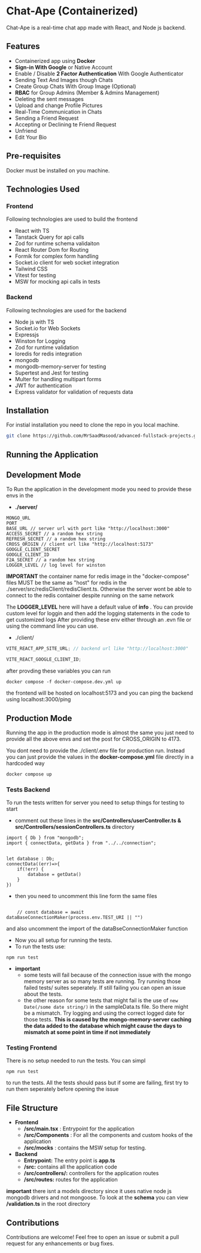 # Chat-Ape (Containerized)

Chat-Ape is a real-time chat app made with React, and Node js backend.

## Features

- Containerized app using **Docker**
- **Sign-in With Google** or Native Account
- Enable / Disable **2 Factor Authentication** With Google Authenticator
- Sending Text And Images though Chats
- Create Group Chats With Group Image (Optional)
- **RBAC** for Group Admins (Member & Admins Management)
- Deleting the sent messages
- Upload and change Profile Pictures
- Real-Time Communication in Chats
- Sending a Friend Request
- Accepting or Declining te Friend Request
- Unfriend
- Edit Your Bio

## Pre-requisites

Docker must be installed on you machine.

## Technologies Used

### Frontend

Following technologies are used to build the frontend

- React with TS
- Tanstack Query for api calls
- Zod for runtime schema validaiton
- React Router Dom for Routing
- Formik for complex form handling
- Socket.io client for web socket integration
- Tailwind CSS
- Vitest for testing
- MSW for mocking api calls in tests

### Backend

Following technologies are used for the backend

- Node js with TS
- Socket.io for Web Sockets
- Expressjs
- Winston for Logging
- Zod for runtime validation
- Ioredis for redis integration
- mongodb
- mongodb-memory-server for testing
- Supertest and Jest for testing
- Multer for handling multipart forms
- JWT for authentication
- Express validator for validation of requests data

## Installation

For instial installation you need to clone the repo in you local machine.

```bash
git clone https://github.com/MrSaadMasood/advanced-fullstack-projects.git
```

## Running the Application

## Development Mode

To Run the application in the development mode you need to provide these envs in the

- **./server/**

```
MONGO_URL
PORT
BASE_URL // server url with port like "http://localhost:3000"
ACCESS_SECRET // a random hex string
REFRESH_SECRET // a random hex string
CROSS_ORIGIN // client url like "http://localhost:5173"
GOOGLE_CLIENT_SECRET
GOOGLE_CLIENT_ID
F2A_SECRET // a random hex string
LOGGER_LEVEL // log level for winston
```

**IMPORTANT** the container name for redis image in the "docker-compose" files
MUST be the same as "host" for redis in the ./server/src/redisClient/redisClient.ts.
Otherwise the server wont be able to connect to the redis container despite running
on the same network

The **LOGGER_LEVEL** here will have a default value of **info** . You can provide custom level for loggin and then add the logging statements in the code to get customized logs
After providing these env either through an .evn file or using the command line you can use.

- ./client/

```js
VITE_REACT_APP_SITE_URL; // backend url like "http://localhost:3000"

VITE_REACT_GOOGLE_CLIENT_ID;
```

after provding these variables you can run

```
docker compose -f docker-compose.dev.yml up
```

the frontend will be hosted on localhost:5173 and you can ping the backend using
localhost:3000/ping

## Production Mode

Running the app in the production mode is almost the same you just need to
provide all the above envs and set the post for CROSS_ORIGIN to 4173.

You dont need to provide the ./client/.env file for production run. Instead you can just
provide the values in the **docker-compose.yml** file directly in a hardcoded way

```js
docker compose up
```

### Tests Backend

To run the tests written for server you need to setup things for testing to start

- comment out these lines in the **src/Controllers/userController.ts & src/Controllers/sessionControllers.ts** directory

```
import { Db } from "mongodb";
import { connectData, getData } from "../../connection";


let database : Db;
connectData((err)=>{
    if(!err) {
        database = getData()
    }
})

```

- then you need to uncomment this line form the same files

```

    // const database = await dataBaseConnectionMaker(process.env.TEST_URI || "")

```

and also uncomment the import of the dataBseConnectionMaker function

- Now you all setup for running the tests.
- To run the tests use:

```
npm run test
```

- **important**
  - some tests will fail because of the connection issue with the mongo memory server as so many tests are running. Try running those failed tests/ suites seperately. If still failing you can open an issue about the tests.
  - the other reason for some tests that might fail is the use of `new Date(/some date string/)` in the sampleData.ts file. So there might be a mismatch. Try logging and using the correct logged date for those tests. **This is caused by the mongo-memory-server caching the data added to the database which might cause the days to mismatch at some point in time if not immediately**

### Testing Frontend

There is no setup needed to run the tests. You can simpl

```
npm run test
```

to run the tests. All the tests should pass but if some are failing, first try to run them seperately before opening the issue

## File Structure

- **Frontend**
  - **/src/main.tsx** : Entrypoint for the application
  - **/src/Components** : For all the components and custom hooks of the application
  - **/src/mocks** : contains the MSW setup for testing.
- **Backend**
  - **Entrypoint:** The entry point is **app.ts**
  - **/src:** contains all the application code
  - **/src/controllers/:** controllers for the application routes
  - **/src/routes:** routes for the application

**important** there isnt a models directory since it uses native node js mongodb drivers and not mongoose. To look at the **schema** you can view **/validation.ts** in the root directory

## Contributions

Contributions are welcome! Feel free to open an issue or submit a pull request for any enhancements or bug fixes.
